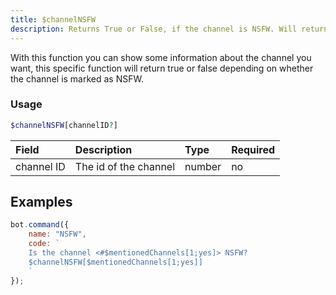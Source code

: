 ```yaml
---
title: $channelNSFW
description: Returns True or False, if the channel is NSFW. Will return for current channel if no id is given
---
```


With this function you can show some information about the channel you want, this specific function will return true or false depending on whether the channel is marked as NSFW.

### Usage 
```php
$channelNSFW[channelID?]
```

| Field | Description | Type | Required |
| :--- | :--- | :--- | :--- |
| channel ID | The id of the channel | number | no |

## Examples

```javascript
bot.command({
    name: "NSFW",
    code: `
    Is the channel <#$mentionedChannels[1;yes]> NSFW?
    $channelNSFW[$mentionedChannels[1;yes]]
    `
});
```

